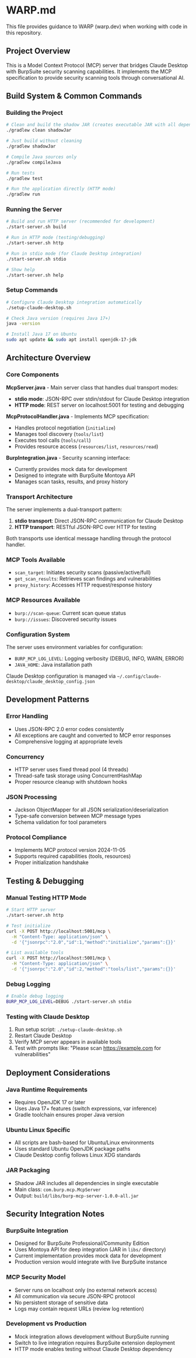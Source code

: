 # WARP.md

This file provides guidance to WARP (warp.dev) when working with code in this repository.

## Project Overview

This is a Model Context Protocol (MCP) server that bridges Claude Desktop with BurpSuite security scanning capabilities. It implements the MCP specification to provide security scanning tools through conversational AI.

## Build System & Common Commands

### Building the Project
```bash
# Clean and build the shadow JAR (creates executable JAR with all dependencies)
./gradlew clean shadowJar

# Just build without cleaning
./gradlew shadowJar

# Compile Java sources only
./gradlew compileJava

# Run tests
./gradlew test

# Run the application directly (HTTP mode)
./gradlew run
```

### Running the Server
```bash
# Build and run HTTP server (recommended for development)
./start-server.sh build

# Run in HTTP mode (testing/debugging)
./start-server.sh http

# Run in stdio mode (for Claude Desktop integration)
./start-server.sh stdio

# Show help
./start-server.sh help
```

### Setup Commands
```bash
# Configure Claude Desktop integration automatically
./setup-claude-desktop.sh

# Check Java version (requires Java 17+)
java -version

# Install Java 17 on Ubuntu
sudo apt update && sudo apt install openjdk-17-jdk
```

## Architecture Overview

### Core Components

**McpServer.java** - Main server class that handles dual transport modes:
- **stdio mode**: JSON-RPC over stdin/stdout for Claude Desktop integration
- **HTTP mode**: REST server on localhost:5001 for testing and debugging

**McpProtocolHandler.java** - Implements MCP specification:
- Handles protocol negotiation (`initialize`)
- Manages tool discovery (`tools/list`) 
- Executes tool calls (`tools/call`)
- Provides resource access (`resources/list`, `resources/read`)

**BurpIntegration.java** - Security scanning interface:
- Currently provides mock data for development
- Designed to integrate with BurpSuite Montoya API
- Manages scan tasks, results, and proxy history

### Transport Architecture

The server implements a dual-transport pattern:

1. **stdio transport**: Direct JSON-RPC communication for Claude Desktop
2. **HTTP transport**: RESTful JSON-RPC over HTTP for testing

Both transports use identical message handling through the protocol handler.

### MCP Tools Available

- `scan_target`: Initiates security scans (passive/active/full)
- `get_scan_results`: Retrieves scan findings and vulnerabilities
- `proxy_history`: Accesses HTTP request/response history

### MCP Resources Available

- `burp://scan-queue`: Current scan queue status
- `burp://issues`: Discovered security issues

### Configuration System

The server uses environment variables for configuration:
- `BURP_MCP_LOG_LEVEL`: Logging verbosity (DEBUG, INFO, WARN, ERROR)
- `JAVA_HOME`: Java installation path

Claude Desktop configuration is managed via `~/.config/claude-desktop/claude_desktop_config.json`

## Development Patterns

### Error Handling
- Uses JSON-RPC 2.0 error codes consistently
- All exceptions are caught and converted to MCP error responses
- Comprehensive logging at appropriate levels

### Concurrency
- HTTP server uses fixed thread pool (4 threads)
- Thread-safe task storage using ConcurrentHashMap
- Proper resource cleanup with shutdown hooks

### JSON Processing
- Jackson ObjectMapper for all JSON serialization/deserialization
- Type-safe conversion between MCP message types
- Schema validation for tool parameters

### Protocol Compliance
- Implements MCP protocol version 2024-11-05
- Supports required capabilities (tools, resources)
- Proper initialization handshake

## Testing & Debugging

### Manual Testing HTTP Mode
```bash
# Start HTTP server
./start-server.sh http

# Test initialize
curl -X POST http://localhost:5001/mcp \
  -H "Content-Type: application/json" \
  -d '{"jsonrpc":"2.0","id":1,"method":"initialize","params":{}}'

# List available tools
curl -X POST http://localhost:5001/mcp \
  -H "Content-Type: application/json" \
  -d '{"jsonrpc":"2.0","id":2,"method":"tools/list","params":{}}'
```

### Debug Logging
```bash
# Enable debug logging
BURP_MCP_LOG_LEVEL=DEBUG ./start-server.sh stdio
```

### Testing with Claude Desktop
1. Run setup script: `./setup-claude-desktop.sh`
2. Restart Claude Desktop
3. Verify MCP server appears in available tools
4. Test with prompts like: "Please scan https://example.com for vulnerabilities"

## Deployment Considerations

### Java Runtime Requirements
- Requires OpenJDK 17 or later
- Uses Java 17+ features (switch expressions, var inference)
- Gradle toolchain ensures proper Java version

### Ubuntu Linux Specific
- All scripts are bash-based for Ubuntu/Linux environments
- Uses standard Ubuntu OpenJDK package paths
- Claude Desktop config follows Linux XDG standards

### JAR Packaging
- Shadow JAR includes all dependencies in single executable
- Main class: `com.burp.mcp.McpServer`
- Output: `build/libs/burp-mcp-server-1.0.0-all.jar`

## Security Integration Notes

### BurpSuite Integration
- Designed for BurpSuite Professional/Community Edition
- Uses Montoya API for deep integration (JAR in `libs/` directory)
- Current implementation provides mock data for development
- Production version would integrate with live BurpSuite instance

### MCP Security Model
- Server runs on localhost only (no external network access)
- All communication via secure JSON-RPC protocol
- No persistent storage of sensitive data
- Logs may contain request URLs (review log retention)

### Development vs Production
- Mock integration allows development without BurpSuite running
- Switch to live integration requires BurpSuite extension deployment
- HTTP mode enables testing without Claude Desktop dependency
